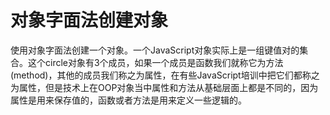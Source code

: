 # 对象字面法创建对象

使用对象字面法创建一个对象。一个JavaScript对象实际上是一组键值对的集合。这个circle对象有3个成员，如果一个成员是函数我们就称它为方法(method)，其他的成员我们称之为属性，在有些JavaScript培训中把它们都称之为属性，但是技术上在OOP对象当中属性和方法从基础层面上都是不同的，因为属性是用来保存值的，函数或者方法是用来定义一些逻辑的。

